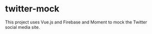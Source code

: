 # twitter-mock
This project uses Vue.js and Firebase and Moment to mock the Twitter social media site. 
